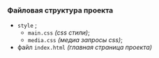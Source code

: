 ### Файловая структура проекта
- `style` ;
    - `main.css` *(css стили)*;
    - `media.css` *(медиа запросы css)*;
- файл `index.html` *(главная страница проекта)*
